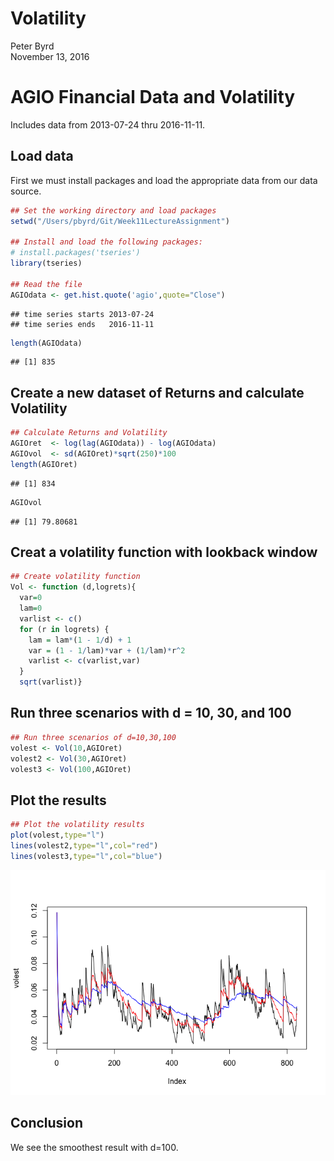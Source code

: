 # Volatility
Peter Byrd  
November 13, 2016  

# AGIO Financial Data and Volatility

Includes data from 2013-07-24 thru 2016-11-11.

## Load data
First we must install packages and load the appropriate data from our data source.


```r
## Set the working directory and load packages
setwd("/Users/pbyrd/Git/Week11LectureAssignment")

## Install and load the following packages: 
# install.packages('tseries')
library(tseries)

## Read the file
AGIOdata <- get.hist.quote('agio',quote="Close")
```

```
## time series starts 2013-07-24
## time series ends   2016-11-11
```

```r
length(AGIOdata)
```

```
## [1] 835
```

## Create a new dataset of Returns and calculate Volatility


```r
## Calculate Returns and Volatility
AGIOret  <- log(lag(AGIOdata)) - log(AGIOdata)
AGIOvol  <- sd(AGIOret)*sqrt(250)*100
length(AGIOret)
```

```
## [1] 834
```

```r
AGIOvol
```

```
## [1] 79.80681
```

## Creat a volatility function with lookback window


```r
## Create volatility function
Vol <- function (d,logrets){
  var=0
  lam=0
  varlist <- c()
  for (r in logrets) {
    lam = lam*(1 - 1/d) + 1
    var = (1 - 1/lam)*var + (1/lam)*r^2
    varlist <- c(varlist,var)
  }
  sqrt(varlist)}
```

## Run three scenarios with d = 10, 30, and 100


```r
## Run three scenarios of d=10,30,100
volest <- Vol(10,AGIOret)
volest2 <- Vol(30,AGIOret)
volest3 <- Vol(100,AGIOret)
```

## Plot the results


```r
## Plot the volatility results
plot(volest,type="l")
lines(volest2,type="l",col="red")
lines(volest3,type="l",col="blue")
```

![](Volatility_files/figure-html/unnamed-chunk-5-1.png)<!-- -->

## Conclusion

We see the smoothest result with d=100.
